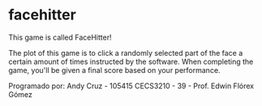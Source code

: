 # facehitter
This game is called FaceHitter!

The plot of this game is to click a randomly selected part of the face a certain amount of times instructed by the software. When completing the game, you'll be given a final score based on your performance.

Programado por: Andy Cruz - 105415
CECS3210 - 39 - Prof. Edwin Flórex Gómez
